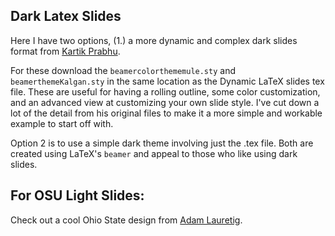 ## Dark Latex Slides

Here I have two options, (1.) a more dynamic and complex dark slides format from [Kartik Prabhu](https://github.com/kartikprabhu/Kalgan-Mule-template).

For these download the `beamercolorthememule.sty` and `beamerthemeKalgan.sty` in the same location as the Dynamic LaTeX slides tex file. These are useful for having a rolling outline, some color customization, and an advanced view at customizing your own slide style. I've cut down a lot of the detail from his original files to make it a more simple and workable example to start off with. 

Option 2 is to use a simple dark theme involving just the .tex file. Both are created using LaTeX's `beamer` and appeal to those who like using dark slides. 


## For OSU Light Slides:

Check out a cool Ohio State design from [Adam Lauretig](https://github.com/adamlauretig/OSU_brand_slides).
